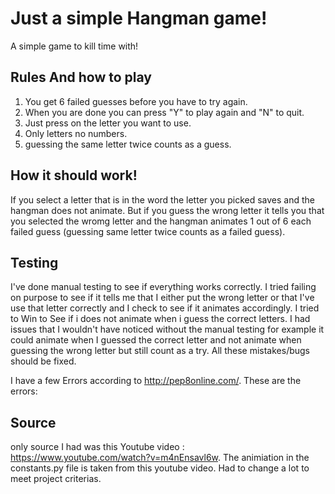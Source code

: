 # Just a simple Hangman game!
A simple game to kill time with!

## Rules And how to play
1. You get 6 failed guesses before you have to try again.
2. When you are done you can press "Y" to play again and "N" to quit.
3. Just press on the letter you want to use.
4. Only letters no numbers.
5. guessing the same letter twice counts as a guess.

## How it should work!

If you select a letter that is in the word the letter you picked saves and the hangman does not animate.
But if you guess the wrong letter it tells you that you selected the wromg letter and the hangman animates 1 out of 6 each failed guess
(guessing same letter twice counts as a failed guess).

## Testing

I've done manual testing to see if everything works correctly.
I tried failing on purpose to see if it tells me that I either put the wrong letter or that I've use that letter correctly and I check to see if it animates accordingly.
I tried to Win to See if i does not animate when i guess the correct letters.
I had issues that I wouldn't have noticed without the manual testing for example it could animate when I guessed the correct letter and not animate when guessing the wrong letter but still count as a try. 
All these mistakes/bugs should be fixed.

I have a few Errors according to http://pep8online.com/.
These are the errors:




## Source

only source I had was this Youtube video : https://www.youtube.com/watch?v=m4nEnsavl6w.
The animiation in the constants.py file is taken from this youtube video.
Had to change a lot to meet project criterias.